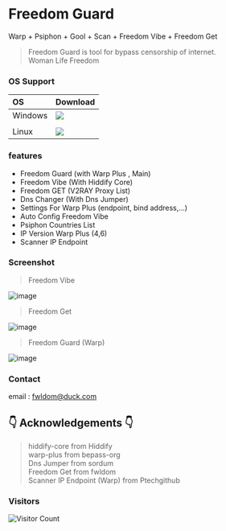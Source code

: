 # Freedom Guard
 Warp + Psiphon + Gool + Scan + Freedom Vibe + Freedom Get
> Freedom Guard is tool for bypass censorship of internet.<br>
> Woman Life Freedom
### OS Support
<div align=left>
<table>
    <thead align=left>
        <tr>
            <th>OS</th>
            <th>Download</th>
        </tr>
    </thead>
    <tbody align=left>
        </tr>
        <tr>
            <td>Windows</td>
            <td>
              <!--  <a href=""><img src="https://img.shields.io/badge/OfficialSetup{Disabled}-x64-0078d7.svg?logo=windows"></a><br>-->
                <a href="https://github.com/fwldom/Freedom-Guard-Electron/releases/latest/download/Freedom-Guard.exe"><img src="https://img.shields.io/badge/Setup-x64-2d7d9a.svg?logo=windows"></a><br>
               <!--<a href=""><img src="https://img.shields.io/badge/Portable{Disabled}-x64-67b7d1.svg?logo=windows"></a>-->
            </td>
        </tr>
        <td></td>
         <!--
            <td>macOS</td>
            <td>
                <a href=""><img src="https://img.shields.io/badge/DMG-Universal{Disabled}-ea005e.svg?logo=apple|Disable"></a><br>
                <a href=""><img src="https://img.shields.io/badge/PKG-Universal{Disabled}-bc544b.svg?logo=apple|Disable" /></a>
            </td>
           -->
        </tr>
        <tr>
            <td>Linux</td>
            <td>
                <a href="https://github.com/fwldom/Freedom-Guard/releases/latest/download/freedom-guard-linux-x64.tar.gz"><img src="https://img.shields.io/badge/tar.gz-x64-f84e29.svg?logo=linux"> </a><br>
            </td>
        </tr>
    </tbody>
</table>


</div>

### features
- Freedom Guard (with Warp Plus , Main)
- Freedom Vibe (With Hiddify Core)
- Freedom GET (V2RAY Proxy List)
- Dns Changer (With Dns Jumper)
- Settings For Warp Plus (endpoint, bind address,...)
- Auto Config Freedom Vibe
- Psiphon Countries List
- IP Version Warp Plus (4,6)
- Scanner IP Endpoint 
### Screenshot
> Freedom Vibe

![image](https://github.com/fwldom/Freedom-Guard-Electron/assets/111840687/b4bfd007-6ff3-4720-8ee9-48e0520b26ca)
> Freedom Get

![image](https://github.com/fwldom/Freedom-Guard-Electron/assets/111840687/7dd3a549-f0a5-4efa-bf4e-d0389675c300)
> Freedom Guard (Warp)

![image](https://github.com/fwldom/Freedom-Guard-Electron/assets/111840687/2bfdffbd-c70f-4c05-b291-9ca252f0b08d)
### Contact 
email : fwldom@duck.com
## 👇 Acknowledgements 👇

> hiddify-core from Hiddify<br>
> warp-plus from bepass-org <br>
> Dns Jumper from sordum <br>
> Freedom Get from fwldom <br>
> Scanner IP Endpoint (Warp) from Ptechgithub <br>
### Visitors 
![Visitor Count](https://profile-counter.glitch.me/Freedom-Guard-Electron/count.svg)
